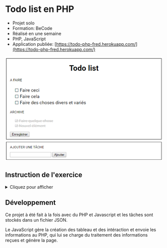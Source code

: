 # Todo list en PHP
* Projet solo
* Formation: BeCode
* Réalisé en une semaine
* PHP, JavaScript
* Application publiée: [https://todo-php-fred.herokuapp.com/](https://todo-php-fred.herokuapp.com/)

![alt](*/../markdown/Annotation&#32;2019-09-02&#32;095045.png)

## Instruction de l'exercice
<details><summary>Cliquez pour afficher</summary>

# To-do list, en php

Crée un outil de gestion de tâches basique et fiable. Il contient deux écrans :  

- écran 1 : un petit formulaire permettant d'ajouter une tâche (un champ "textarea" et le bouton "submit").
- écran 2 : la liste des tâches à faire, avec pour chaque tâche, une checkbox. Lorsqu'une tâche est effectuée, on coche la tâche puis on appuye sur un bouton "Enregistrer" qui rafraichit la liste en barrant la tâche terminée et en la mettant dans la zone "archivée".

## Objectif principal

- Fichier "formulaire.php" : Lorsqu'on traite le formulaire il faut, après sanitization et validation, stocker les tâches au format JSON dans un fichier TXT ( par exemple `todo.json`)
- Fichier "contenu.php" : il lit le contenu du fichier json, et affiche chaque entrée dans la bonne zone ("A Faire" ou "Archive") avec le contenu html nécessaire pour avoir une checkbox.
- Via Javascript, cacher le bouton "Enregistrer" et sauvegarder la liste via ajax lorsqu'une checkbox change d'état (selected / unselected).
- Via Javascript, pouvoir réorganiser l'ordre vertical des tâches, via drag and drop.

## Ce qui est nouveau

- le format JSON ([documentation](https://www.alsacreations.com/article/lire/1675-json-stockage-leger-pratique-donnees-multitypes.html))
- fonction pour lire et écrire le contenu d'un fichier: [`file()`](http://php.net/manual/en/function.file.php) et [`file_put_contents`](http://php.net/manual/en/function.file-put-contents.php)
- fonction pour manipuler du contenu au format json [`json_encode()`](http://php.net/manual/en/function.json-encode.php) et [`json_decode()`](http://php.net/manual/en/function.json-decode.php)

## Ce qui est déjà connu
- tableau
- boucles
- conditions
- Ce qu'est une fonction et comment l'utiliser

## Remise
- nom du repository : `projet-6-todolist`
- publie ton app sur Heroku pour qu'on puisse la tester
- envoie l'URL de ton repository + heroku via ryver

## Deadline
Vendredi 16h30.

## Planning
Voici un planning réaliste auquel tu dois arriver à la fin de chaque jour.

### Jour 1
- Avoir créé son repo et dossier de travail local
- Avoir lu et compris la [documentation](https://www.alsacreations.com/article/lire/1675-json-stockage-leger-pratique-donnees-multitypes.html) sur le format JSON 
- Avoir identifié les fichiers de travail nécessaires à ton projet et les avoir créé (vides au départ).
- Sanitisation et validation lors de l'exécution du formulaire d'ajout des tâches.
- Ecriture de la tâche dans le fichier `todo.json`.
- Avoir committé son évolution, au minimum à la fin de la journée.

### Jour 2
- Lecture du fichier json `todo.json`
- Affichage des tâches dans les 2 zones de contenu (A faire/Archive) selon leur état.
- Avoir committé son évolution, au minimum à la fin de la journée.

### Jour 3
- Le fichier "contenu.php" modifie le status des tâches lorsqu'on le soumet.
- Avoir committé son évolution, au minimum à la fin de la journée.
	
### Jour 4
- Si OK, la merger à la branche "Master"

### Jour 5
Remise

</details>

## Développement

Ce projet à été fait à la fois avec du PHP et Javascript et les tâches sont stockés dans un fichier JSON.

Le JavaScript gère la création des tableau et des intéraction et envoie les informations au PHP, qui lui se charge du traitement des informations reçues et génère la page.